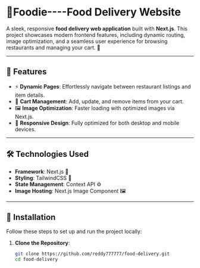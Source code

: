 # 🍔Foodie----Food Delivery Website

A sleek, responsive **food delivery web application** built with **Next.js**. This project showcases modern frontend features, including dynamic routing, image optimization, and a seamless user experience for browsing restaurants and managing your cart. 🚀

---

## 🌟 Features
- ⚡ **Dynamic Pages**: Effortlessly navigate between restaurant listings and item details.  
- 🛒 **Cart Management**: Add, update, and remove items from your cart.  
- 🖼️ **Image Optimization**: Faster loading with optimized images via Next.js.  
- 📱 **Responsive Design**: Fully optimized for both desktop and mobile devices.  

---

## 🛠️ Technologies Used
- **Framework**: Next.js 🧩  
- **Styling**: TailwindCSS 🎨  
- **State Management**: Context API ⚙️  
- **Image Hosting**: Next.js Image Component 🖼️  

---

## 🚀 Installation
Follow these steps to set up and run the project locally:

1. **Clone the Repository**:  
   ```bash
   git clone https://github.com/reddy777777/food-delivery.git
   cd food-delivery
